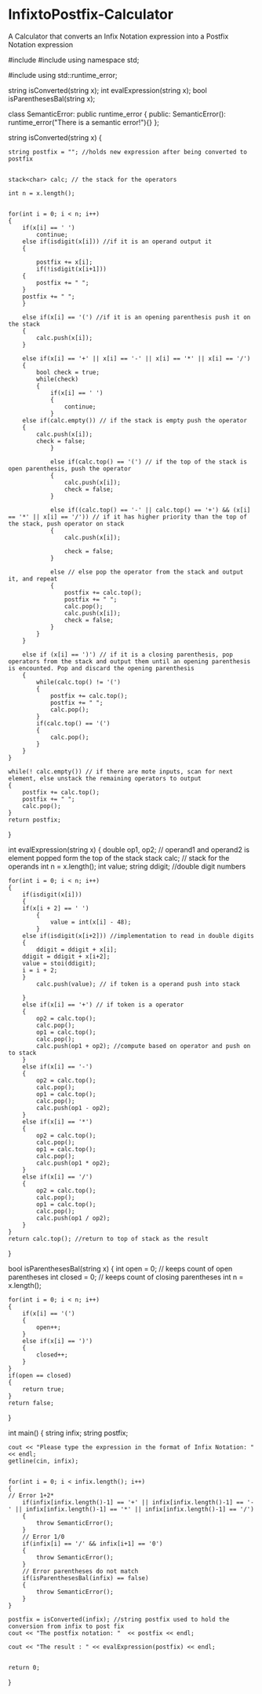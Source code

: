 # InfixtoPostfix-Calculator
A Calculator that converts an Infix Notation expression into a Postfix Notation expression

#include <stack>
#include <iostream>
using namespace std;

#include <stdexcept>
using std::runtime_error;

string isConverted(string x);
int evalExpression(string x);
bool isParenthesesBal(string x);

class SemanticError: public runtime_error
{
    public:
    SemanticError(): runtime_error("There is a semantic error!"){}
};

string isConverted(string x)
{
   
    string postfix = ""; //holds new expression after being converted to postfix

    
    stack<char> calc; // the stack for the operators

    int n = x.length();
    
   
    for(int i = 0; i < n; i++)
    {	   
        if(x[i] == ' ')
            continue;
        else if(isdigit(x[i])) //if it is an operand output it
        {
		
            postfix += x[i];
            if(!isdigit(x[i+1]))
	    {
	    	postfix += " ";
	    }
	    postfix += " ";
        }
        
        else if(x[i] == '(') //if it is an opening parenthesis push it on the stack
        {
            calc.push(x[i]);
        }
        
        else if(x[i] == '+' || x[i] == '-' || x[i] == '*' || x[i] == '/')
        {
            bool check = true;
            while(check)
            {
                if(x[i] == ' ')
                {
                    continue;
                }
		else if(calc.empty()) // if the stack is empty push the operator
		{
			calc.push(x[i]);
			check = false;
                }
                
                else if(calc.top() == '(') // if the top of the stack is open parenthesis, push the operator 
                {
                    calc.push(x[i]);
                    check = false;
                }
                
                else if((calc.top() == '-' || calc.top() == '+') && (x[i] == '*' || x[i] == '/')) // if it has higher priority than the top of the stack, push operator on stack
                {
                    calc.push(x[i]);
                    
                    check = false;
                }
                
                else // else pop the operator from the stack and output it, and repeat
                {
                    postfix += calc.top();
                    postfix += " ";
                    calc.pop();
                    calc.push(x[i]);
                    check = false;
                }
            }
        }
        
        else if (x[i] == ')') // if it is a closing parenthesis, pop operators from the stack and output them until an opening parenthesis is encounted. Pop and discard the opening parenthesis
        {
            while(calc.top() != '(')
            {
                postfix += calc.top();
                postfix += " ";
                calc.pop();
            }
            if(calc.top() == '(')
            {
                calc.pop();
            }
        }
    }
    
    while(! calc.empty()) // if there are mote inputs, scan for next element, else unstack the remaining operators to output
    {
        postfix += calc.top();
        postfix += " ";
        calc.pop();
    }
    return postfix;
}

int evalExpression(string x)
{
    double op1, op2; // operand1 and operand2 is element popped form the top of the stack
    stack<int> calc; // stack for the operands
    int n = x.length();
    int value;
    string ddigit; //double digit numbers

    for(int i = 0; i < n; i++)
    {
        if(isdigit(x[i])) 
        {
	    if(x[i + 2] == ' ')
            {
                value = int(x[i] - 48);
            }
	    else if(isdigit(x[i+2])) //implementation to read in double digits
	    {
	    	ddigit = ddigit + x[i];
		ddigit = ddigit + x[i+2];
		value = stoi(ddigit);
		i = i + 2;
	    }
            calc.push(value); // if token is a operand push into stack
         
        }
        else if(x[i] == '+') // if token is a operator 
        {
            op2 = calc.top();
            calc.pop();
            op1 = calc.top();
            calc.pop();
            calc.push(op1 + op2); //compute based on operator and push on to stack
        }
        else if(x[i] == '-')
        {
            op2 = calc.top();
            calc.pop();
            op1 = calc.top();
            calc.pop();
            calc.push(op1 - op2);
        }
        else if(x[i] == '*')
        {
            op2 = calc.top();
            calc.pop();
            op1 = calc.top();
            calc.pop();
            calc.push(op1 * op2);
        }
        else if(x[i] == '/')
        {
            op2 = calc.top();
            calc.pop();
            op1 = calc.top();
            calc.pop();
            calc.push(op1 / op2);
        }
    }   
    return calc.top(); //return to top of stack as the result
}

bool isParenthesesBal(string x)
{
	int open = 0; // keeps count of open parentheses
	int closed = 0; // keeps count of closing parentheses
	int n = x.length();

	for(int i = 0; i < n; i++)
	{
		if(x[i] == '(')
		{
			open++;
		}
		else if(x[i] == ')')
		{
			closed++;
		}	
	}
	if(open == closed)
	{
		return true;
	}
	return false;

}

int main()
{
    string infix;
    string postfix;

    cout << "Please type the expression in the format of Infix Notation: " << endl;
    getline(cin, infix); 

    
    for(int i = 0; i < infix.length(); i++)
    {
	// Error 1+2*
        if(infix[infix.length()-1] == '+' || infix[infix.length()-1] == '-' || infix[infix.length()-1] == '*' || infix[infix.length()-1] == '/')
        {
            throw SemanticError();
        }
        // Error 1/0
        if(infix[i] == '/' && infix[i+1] == '0')
        {
            throw SemanticError();
        }
        // Error parentheses do not match 
        if(isParenthesesBal(infix) == false)
        {
            throw SemanticError();
        }
    }
    
    postfix = isConverted(infix); //string postfix used to hold the conversion from infix to post fix
    cout << "The postfix notation: "  << postfix << endl;
    
    cout << "The result : " << evalExpression(postfix) << endl;


    return 0;

}


